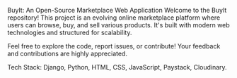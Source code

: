 BuyIt: An Open-Source Marketplace Web Application
Welcome to the BuyIt repository! This project is an evolving online marketplace platform where users can browse, buy, and sell various products. It's built with modern web technologies and structured for scalability.

Feel free to explore the code, report issues, or contribute! Your feedback and contributions are highly appreciated.

Tech Stack: Django, Python, HTML, CSS, JavaScript, Paystack, Cloudinary.
